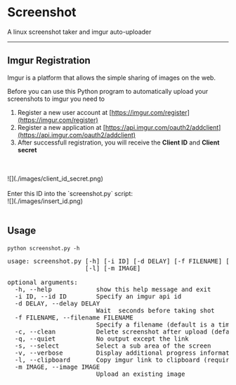 Screenshot
==========

A linux screenshot taker and imgur auto-uploader


-------

## Imgur Registration

Imgur is a platform that allows the simple sharing of images on the web.

Before you can use this Python program to automatically upload your screenshots to imgur you need to

1. Register a new user account at [https://imgur.com/register](https://imgur.com/register)
2. Register a new application at [https://api.imgur.com/oauth2/addclient](https://api.imgur.com/oauth2/addclient)
3. After successfull registration, you will receive the **Client ID** and **Client secret**

<br>
<br>
![](./images/client_id_secret.png)
<br>
<br>
Enter this ID into the `screenshot.py` script:  
<br>
![](./images/insert_id.png)
<br>
<br>

## Usage

`python screenshot.py -h`

<pre>
usage: screenshot.py [-h] [-i ID] [-d DELAY] [-f FILENAME] [-c] [-q] [-s] [-v]
                     [-l] [-m IMAGE]

optional arguments:
  -h, --help            show this help message and exit
  -i ID, --id ID        Specify an imgur api id
  -d DELAY, --delay DELAY
                        Wait <delay> seconds before taking shot
  -f FILENAME, --filename FILENAME
                        Specify a filename (default is a timestamp)
  -c, --clean           Delete screenshot after upload (default false)
  -q, --quiet           No output except the link
  -s, --select          Select a sub area of the screen
  -v, --verbose         Display additional progress information
  -l, --clipboard       Copy imgur link to clipboard (requires xclip)
  -m IMAGE, --image IMAGE
                        Upload an existing image
  </pre>
